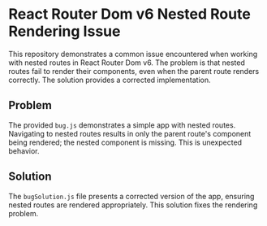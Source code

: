# React Router Dom v6 Nested Route Rendering Issue

This repository demonstrates a common issue encountered when working with nested routes in React Router Dom v6.  The problem is that nested routes fail to render their components, even when the parent route renders correctly.  The solution provides a corrected implementation.

## Problem

The provided `bug.js` demonstrates a simple app with nested routes. Navigating to nested routes results in only the parent route's component being rendered; the nested component is missing.  This is unexpected behavior.

## Solution

The `bugSolution.js` file presents a corrected version of the app, ensuring nested routes are rendered appropriately. This solution fixes the rendering problem.
